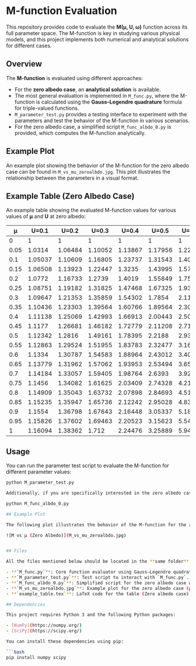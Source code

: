 # M-function Evaluation

This repository provides code to evaluate the **M(μ, U, ω)** function across its full parameter space. The M-function is key in studying various physical models, and this project implements both numerical and analytical solutions for different cases.

## Overview

The **M-function** is evaluated using different approaches:
- For the **zero albedo case**, an **analytical solution** is available.
- The most general evaluation is implemented in `M_func.py`, where the M-function is calculated using the **Gauss–Legendre quadrature** formula for triple-valued functions.
- `M_parameter_test.py` provides a testing interface to experiment with the parameters and test the behavior of the M-function in various scenarios.
- For the zero albedo case, a simplified script `M_func_albdo_0.py` is provided, which computes the M-function analytically.

## Example Plot

An example plot showing the behavior of the M-function for the zero albedo case can be found in `M_vs_mu_zeroalbdo.jpg`. This plot illustrates the relationship between the parameters in a visual format.

## Example Table (Zero Albedo Case)

An example table showing the evaluated M-function values for various values of **μ** and **U** at zero albedo:

| μ     | U=0.1   | U=0.2   | U=0.3   | U=0.4   | U=0.5   | U=0.6   | U=0.7    |
|-------|---------|---------|---------|---------|---------|---------|----------|
| 0     | 1       | 1       | 1       | 1       | 1       | 1       | 1        |
| 0.05  | 1.0314  | 1.06484 | 1.10052 | 1.13867 | 1.17956 | 1.2235  | 1.27084  |
| 0.1   | 1.05037 | 1.10609 | 1.16805 | 1.23737 | 1.31543 | 1.404   | 1.50536  |
| 0.15  | 1.06508 | 1.13923 | 1.22447 | 1.3235  | 1.43995 | 1.57888 | 1.74747  |
| 0.2   | 1.0772  | 1.16733 | 1.2739  | 1.4019  | 1.55849 | 1.75445 | 2.00679  |
| 0.25  | 1.08751 | 1.19182 | 1.31825 | 1.47468 | 1.67325 | 1.93361 | 2.28992  |
| 0.3   | 1.09647 | 1.21353 | 1.35859 | 1.54302 | 1.7854  | 2.11811 | 2.60323  |
| 0.35  | 1.10436 | 1.23303 | 1.39564 | 1.60766 | 1.89564 | 2.3093  | 2.9539   |
| 0.4   | 1.11138 | 1.25069 | 1.42993 | 1.66913 | 2.00443 | 2.50832 | 3.35061  |
| 0.45  | 1.1177  | 1.26681 | 1.46182 | 1.72779 | 2.11208 | 2.7162  | 3.80438  |
| 0.5   | 1.12342 | 1.2816  | 1.49161 | 1.78395 | 2.2188  | 2.93399 | 4.32954  |
| 0.55  | 1.12863 | 1.29524 | 1.51955 | 1.83783 | 2.32477 | 3.16276 | 4.94537  |
| 0.6   | 1.1334  | 1.30787 | 1.54583 | 1.88964 | 2.43012 | 3.40364 | 5.67848  |
| 0.65  | 1.13779 | 1.31962 | 1.57062 | 1.93953 | 2.53494 | 3.65785 | 6.56676  |
| 0.7   | 1.14184 | 1.33057 | 1.59405 | 1.98764 | 2.6393  | 3.92672 | 7.66619  |
| 0.75  | 1.1456  | 1.34082 | 1.61625 | 2.03409 | 2.74328 | 4.21173 | 9.06312  |
| 0.8   | 1.14909 | 1.35043 | 1.63732 | 2.07898 | 2.84693 | 4.51453 | 10.8982  |
| 0.85  | 1.15235 | 1.35947 | 1.65736 | 2.12242 | 2.95028 | 4.83696 | 13.4171  |
| 0.9   | 1.1554  | 1.36798 | 1.67643 | 2.16448 | 3.05337 | 5.18112 | 17.0911  |
| 0.95  | 1.15826 | 1.37602 | 1.69463 | 2.20523 | 3.15623 | 5.54938 | 22.9532  |
| 1     | 1.16094 | 1.38362 | 1.712   | 2.24476 | 3.25889 | 5.94448 | 33.7907  |

## Usage

You can run the parameter test script to evaluate the M-function for different parameter values:

```bash
python M_parameter_test.py

Additionally, if you are specifically interested in the zero albedo case, you can use the simplified analytical version:

python M_func_albdo_0.py

## Example Plot

The following plot illustrates the behavior of the M-function for the zero albedo case:

![M vs μ (Zero Albedo)](M_vs_mu_zeroalbdo.jpg)


## Files

All the files mentioned below should be located in the **same folder** for the code to work properly.

- **`M_func.py`**: Core function evaluator using Gauss–Legendre quadrature.
- **`M_parameter_test.py`**: Test script to interact with `M_func.py`.
- **`M_func_albdo_0.py`**: Simplified script for the zero albedo case with an analytical solution.
- **`M_vs_mu_zeroalbdo.jpg`**: Example plot for the zero albedo case (μ vs M-function).
- **`example_table.tex`**: LaTeX code for the table (Zero albedo case).

## Dependencies

This project requires Python 3 and the following Python packages:

- [NumPy](https://numpy.org/)
- [SciPy](https://scipy.org/)

You can install these dependencies using pip:

```bash
pip install numpy scipy
